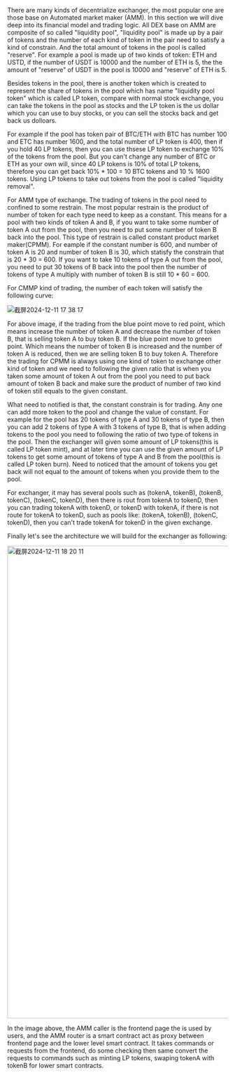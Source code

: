 There are many kinds of decentrialize exchanger, the most popular one are those base on Automated market maker (AMM). In this section we will dive deep into its financial model and trading logic. All DEX base on AMM are composite of so called
"liquidity pool", "liquidity pool" is made up by a pair of tokens and the number of each kind of token in the pair need to satisfy a kind of constrain. And the total amount of tokens in the pool is called "reserve". For example a pool is
made up of two kinds of token: ETH and USTD, if the number of USDT is 10000 and the number of ETH is 5, the the amount of "reserve" of USDT in the pool is 10000 and "reserve" of ETH is 5.

Besides tokens in the pool, there is another token which is created to represent the share of tokens in the pool which has name "liquidity pool token" which is called LP token, compare with normal stock exchange,
you can take the tokens in the pool as stocks and the LP token is the us dollar which you can use to buy stocks, or you can sell the stocks back and get back us dolloars.

For example if the pool has token pair of BTC/ETH with BTC has number 100 and ETC has number 1600, and the total number of LP token is 400, then if you hold 40 LP tokens, then you can use thsese LP token to exchange 10% of the tokens from the
pool. But you can't change any number of BTC or ETH as your own will, since 40 LP tokens is 10% of total LP tokens, therefore you can get back 10% * 100 = 10 BTC tokens and 10 % 1600 tokens. Using LP tokens to take out tokens from the pool
is called "liquidity removal".

For AMM type of exchange. The trading of tokens in the pool need to confined to some restrain. The most popular restrain is the product of number of token for each type need to keep as a constant. This means for a pool with two kinds of token
A and B, if you want to take some number of token A out from the pool, then you need to put some number of token B back into the pool. This type of restrain is called constant product market maker(CPMM). For eample if the constant number
is 600, and number of token A is 20 and number of token B is 30, which statisfy the constrain that is 20 * 30 = 600. If you want to take 10 tokens of type A out from the pool, you need to put 30 tokens of B back into the pool then the 
number of tokens of type A multiply with number of token B is still 10 * 60 = 600.

For CMMP kind of trading, the number of each token will satisfy the following curve:



![截屏2024-12-11 17 38 17](https://github.com/user-attachments/assets/5e5dc593-2d81-4e7a-bcdd-315af39e522a)

For above image, if the trading from the blue point move to red point, which means increase the number of token A and decrease the number of token B, that is selling token A to buy token B. If the blue point move to green point. Which means
the number of token B is increased and the number of token A is reduced, then we are selling token B to buy token A. Therefore the trading for CPMM is always using one kind of token to exchange other kind of token and we need to following the
given ratio that is when you taken some amount of token A out from the pool you need to put back amount of token B back and make sure the product of number of two kind of token still equals to the given constant.

What need to notified is that, the constant constrain is for trading. Any one can add more token to the pool and change the value of constant. For example for the pool has 20 tokens of type A and 30 tokens of type B, then you can add
2 tokens of type A with 3 tokens of type B, that is when adding tokens to the pool you need to following the ratio of two type of tokens in the pool. Then the exchanger will given some amount of LP tokens(this is called LP token mint), 
and at later time you can use the given amount of LP tokens to get some amount of tokens of type A and B from the pool(this is called LP token burn). 
Need to noticed that the amount of tokens you get back will not equal to the amount of tokens when you provide them to the pool.

For exchanger, it may has several pools such as (tokenA, tokenB), (tokenB, tokenC), (tokenC, tokenD), then there is rout from tokenA to tokenD, then you can trading tokenA with tokenD, or tokenD with tokenA, if there is not route for
tokenA to tokenD, such as pools like: (tokenA, tokenB), (tokenC, tokenD), then you can't trade tokenA for tokenD in the given exchange.

Finally let's see the architecture we will build for the exchanger as following:

<img width="1078" alt="截屏2024-12-11 18 20 11" src="https://github.com/user-attachments/assets/41714cb3-1d47-4468-ac2d-e5472317fd2f">

In the image above, the AMM caller is the frontend page the is used by users, and the AMM router is a smart contract act as proxy between frontend page and the lower level smart contract. It takes commands or requests from the frontend, 
do some checking then same convert the requests to commands such as minting LP tokens, swaping tokenA with tokenB for lower smart contracts.
